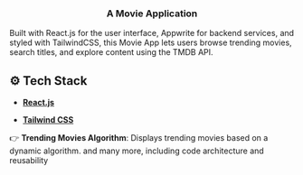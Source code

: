 <div align="center">
  <h3 align="center">A Movie Application</h3>
</div>
Built with React.js for the user interface, Appwrite for backend services, and styled with TailwindCSS, this Movie App lets users browse trending movies, search titles, and explore content using the TMDB API.

## <a name="tech-stack">⚙️ Tech Stack</a>

- **[React.js](https://react.dev/reference/react)**

- **[Tailwind CSS](https://tailwindcss.com/)**

👉 **Trending Movies Algorithm**: Displays trending movies based on a dynamic algorithm.
and many more, including code architecture and reusability
